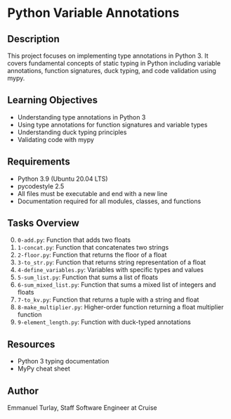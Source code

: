 # Python Variable Annotations

## Description
This project focuses on implementing type annotations in Python 3. It covers fundamental concepts of static typing in Python including variable annotations, function signatures, duck typing, and code validation using mypy.

## Learning Objectives
- Understanding type annotations in Python 3
- Using type annotations for function signatures and variable types
- Understanding duck typing principles
- Validating code with mypy

## Requirements
- Python 3.9 (Ubuntu 20.04 LTS)
- pycodestyle 2.5
- All files must be executable and end with a new line
- Documentation required for all modules, classes, and functions

## Tasks Overview
0. `0-add.py`: Function that adds two floats
1. `1-concat.py`: Function that concatenates two strings
2. `2-floor.py`: Function that returns the floor of a float
3. `3-to_str.py`: Function that returns string representation of a float
4. `4-define_variables.py`: Variables with specific types and values
5. `5-sum_list.py`: Function that sums a list of floats
6. `6-sum_mixed_list.py`: Function that sums a mixed list of integers and floats
7. `7-to_kv.py`: Function that returns a tuple with a string and float
8. `8-make_multiplier.py`: Higher-order function returning a float multiplier function
9. `9-element_length.py`: Function with duck-typed annotations

## Resources
- Python 3 typing documentation
- MyPy cheat sheet

## Author
Emmanuel Turlay, Staff Software Engineer at Cruise
